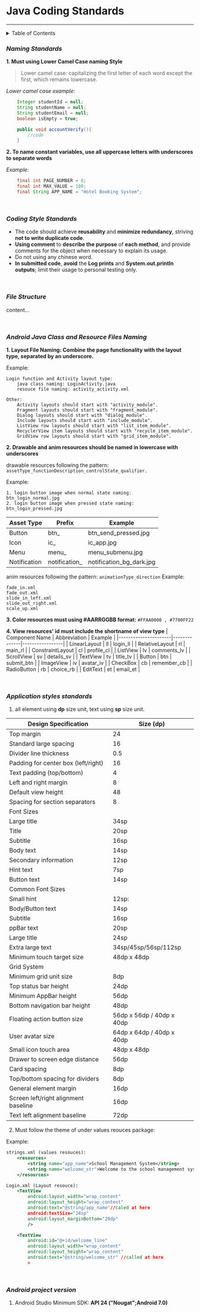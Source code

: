 # Java Coding Standards
---

<details>
<summary>Table of Contents</summary>

1. [Naming Standards](#naming-standards)
   1. [Lower Camel Case Naming Style](#lower-camel-case-naming-style)
   2. [Constant Variables](#constant-variables)
2. [Coding Style Standards](#coding-style-standards)
3. [File Structure](#file-structure)
4. [Android Java Class and Resource Files Naming](#android-java-class-and-resource-files-naming)
   1. [Layout File Naming](#layout-file-naming)
   2. [Drawable and Anim Resources](#drawable-and-anim-resources)
   3. [Color Resources](#color-resources)
   4. [View Resources' ID](#view-resources-id)
5. [Application Styles Standards](#application-styles-standards)
   1. [Size Units](#size-units)
   2. [Theme and Values Resources](#theme-and-values-resources)
6. [Android Project Version](#android-project-version)

</details>


### *Naming Standards*
**1. Must using Lower Camel Case naming Style**
> Lower camel case: capitalizing the first letter of each word except the first, which remains lowercase.

*Lower camel case example:*
```java
    Integer studentId = null;
    String studentName = null;
    String studentEmail = null;
    boolean isEmpty = true;

    public void accountVerify(){
        //code
    }
```

**2. To name constant variables, use all uppercase letters with underscores to separate words**

*Example:*
```java
    final int PAGE_NUMBER = 8;
    final int MAX_VALUE = 100;
    final String APP_NAME = "Hotel Booking System";
```

<br>

### *Coding Style Standards*
- The code should achieve **reusability** and **minimize redundancy**, striving **not to write duplicate code**.
- **Using comment** to **describe the purpose** of **each method**, and provide comments for the object when necessary to explain its usage.
- Do not using any chinese word.
- **In submitted code**, **avoid** the  **Log prints** and **System.out.println outputs**; limit their usage to personal testing only.

<br>

### *File Structure*
content...

<br>

### *Android Java Class and Resource Files Naming*
**1. Layout File Naming: Combine the page functionality with the layout type, separated by an underscore.**

Example:
```
Login function and Activity layout type: 
    java class naming: LoginActivity.java
    resouce file naming: activity_activity.xml

Other:
    Activity layouts should start with "activity_module".
    Fragment layouts should start with "fragment_module".
    Dialog layouts should start with "dialog_module".
    Include layouts should start with "include_module".
    ListView row layouts should start with "list_item_module".
    RecyclerView item layouts should start with "recycle_item_module".
    GridView row layouts should start with "grid_item_module".
```

**2. Drawable and anim resources should be named in lowercase with underscores**

drawable resources following the pattern: `assetType_functionDescription_controlState_qualifier.`

Example:
```
1. login button image when normal state naming:
btn_login_normal.jpg
2. login button image when pressed state naming:
btn_login_pressed.jpg
```
| Asset Type       | Prefix          | Example                 |
|------------------|-----------------|-------------------------|
| Button           | btn_            | btn_send_pressed.jpg    |
| Icon             | ic_             | ic_app.jpg              |
| Menu             | menu_           | menu_submenu.jpg        |
| Notification     | notification_   | notification_bg_dark.jpg|


anim resources following the pattern:
`animationType_direction`
Example:
```
fade_in.xml
fade_out.xml
slide_in_left.xml
slide_out_right.xml
scale_up.xml
```

**3. Color resources must using #AARRGGBB format:** `#FFAA0000 , #7700FF22`

**4. View resources' id must include the shortname of view type**
| Component Name       | Abbreviation | Example         |
|----------------------|--------------|-----------------|
| LinearLayout         | ll           | login_ll        |
| RelativeLayout       | rl           | main_rl         |
| ConstraintLayout     | cl           | profile_cl      |
| ListView            | lv           | comments_lv     |
| ScrollView           | sv           | details_sv      |
| TextView            | tv           | title_tv        |
| Button              | btn          | submit_btn      |
| ImageView           | iv           | avatar_iv       |
| CheckBox            | cb           | remember_cb     |
| RadioButton          | rb           | choice_rb       |
| EditText            | et           | email_et        |

<br>

### *Application styles standards*
1. all element using **dp** size unit, text using **sp** size unit.

| Design Specification                        | Size (dp) |
|--------------------------------------------|-----------|
| Top margin                                  | 24        |
| Standard large spacing                      | 16        |
| Divider line thickness                      | 0.5       |
| Padding for center box (left/right)         | 16        |
| Text padding (top/bottom)                   | 4         |
| Left and right margin                       | 8         |
| Default view height                         | 48        |
| Spacing for section separators               | 8         |
| Font Sizes                                 |           |
|   Large title                              | 34sp     |
|   Title                                    | 20sp     |
|   Subtitle                                 | 16sp     |
|   Body text                                | 14sp     |
|   Secondary information                    | 12sp     |
|   Hint text                                | 7sp      |
|   Button text                              | 14sp     |
| Common Font Sizes                         |           |
|   Small hint                              | 12sp:     |
|   Body/Button text                        | 14sp      |
|   Subtitle                                | 16sp      |
|   ppBar text                              | 20sp      |
|   Large title                             | 24sp          |
|   Extra large text                        | 34sp/45sp/56sp/112sp           |
| Minimum touch target size                 | 48dp x 48dp |
| Grid System                               |           |
|   Minimum grid unit size                  | 8dp       |
|   Top status bar height                   | 24dp      |
|   Minimum AppBar height                   | 56dp      |
|   Bottom navigation bar height            | 48dp      |
|   Floating action button size             | 56dp x 56dp / 40dp x 40dp |
|   User avatar size                        | 64dp x 64dp / 40dp x 40dp |
|   Small icon touch area                   | 48dp x 48dp |
|   Drawer to screen edge distance           | 56dp      |
|   Card spacing                            | 8dp       |
|   Top/bottom spacing for dividers         | 8dp       |
|   General element margin                  | 16dp      |
|   Screen left/right alignment baseline    | 16dp      |
|   Text left alignment baseline            | 72dp      |

2. Must follow the theme of under values reouces package:

Example:
```xml
strings.xml (values resouces):
    <resources>
        <string name="app_name">School Management System</string>
        <string name="welcome_str">Welcome to the school management system!</string>
    </resources>

Login.xml (Layout resouce):
    <TextView
        android:layout_width="wrap_content"
        android:layout_height="wrap_content"
        android:text="@string/app_name"//caled at here
        android:textSize="24sp"
        android:layout_marginBottom="20dp"
        />

    <TextView
        android:id="@+id/welcome_line"
        android:layout_width="wrap_content"
        android:layout_height="wrap_content"
        android:text="@string/welcome_str" //called at here
        >

```

<br>

### *Android project version*
1. Android Studio Minimum SDK: **API 24 ("Nougat";Android 7.0)**
